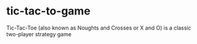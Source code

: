 # tic-tac-to-game
Tic-Tac-Toe (also known as Noughts and Crosses or X and O) is a classic two-player strategy game
